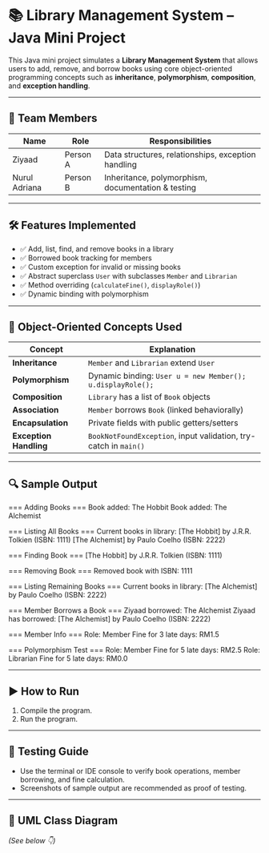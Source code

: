 # 📚 Library Management System – Java Mini Project

This Java mini project simulates a **Library Management System** that allows users to add, remove, and borrow books using core object-oriented programming concepts such as **inheritance**, **polymorphism**, **composition**, and **exception handling**.

---

## 👥 Team Members

| Name      | Role       | Responsibilities |
|-----------|------------|------------------|
| Ziyaad | Person A | Data structures, relationships, exception handling |
| Nurul Adriana    | Person B | Inheritance, polymorphism, documentation & testing |

---

## 🛠️ Features Implemented

- ✅ Add, list, find, and remove books in a library
- ✅ Borrowed book tracking for members
- ✅ Custom exception for invalid or missing books
- ✅ Abstract superclass `User` with subclasses `Member` and `Librarian`
- ✅ Method overriding (`calculateFine()`, `displayRole()`)
- ✅ Dynamic binding with polymorphism

---

## 🧠 Object-Oriented Concepts Used

| Concept | Explanation |
|--------|-------------|
| **Inheritance** | `Member` and `Librarian` extend `User` |
| **Polymorphism** | Dynamic binding: `User u = new Member(); u.displayRole();` |
| **Composition** | `Library` has a list of `Book` objects |
| **Association** | `Member` borrows `Book` (linked behaviorally) |
| **Encapsulation** | Private fields with public getters/setters |
| **Exception Handling** | `BookNotFoundException`, input validation, try-catch in `main()` |

---

## 🔍 Sample Output

=== Adding Books ===
Book added: The Hobbit
Book added: The Alchemist

=== Listing All Books ===
Current books in library:
[The Hobbit] by J.R.R. Tolkien (ISBN: 1111)
[The Alchemist] by Paulo Coelho (ISBN: 2222)

=== Finding Book ===
[The Hobbit] by J.R.R. Tolkien (ISBN: 1111)

=== Removing Book ===
Removed book with ISBN: 1111

=== Listing Remaining Books ===
Current books in library:
[The Alchemist] by Paulo Coelho (ISBN: 2222)

=== Member Borrows a Book ===
Ziyaad borrowed: The Alchemist
Ziyaad has borrowed:
[The Alchemist] by Paulo Coelho (ISBN: 2222)

=== Member Info ===
Role: Member
Fine for 3 late days: RM1.5

=== Polymorphism Test ===
Role: Member
Fine for 5 late days: RM2.5
Role: Librarian
Fine for 5 late days: RM0.0

---

## ▶️ How to Run

1. Compile the program.
2. Run the program.

---

## 🧪 Testing Guide

- Use the terminal or IDE console to verify book operations, member borrowing, and fine calculation.
- Screenshots of sample output are recommended as proof of testing.

---

## 📄 UML Class Diagram

*(See below 👇)*

